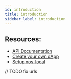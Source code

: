 ```yaml
---
id: introduction
title: introduction
sidebar_label: introduction
---
```


## Resources:

- [API Documentation](./api.md)
- [Create your own dApp](./create-your-own-dapp.md)
- [Setup nos-local](./nos-local.md)


// TODO fix urls